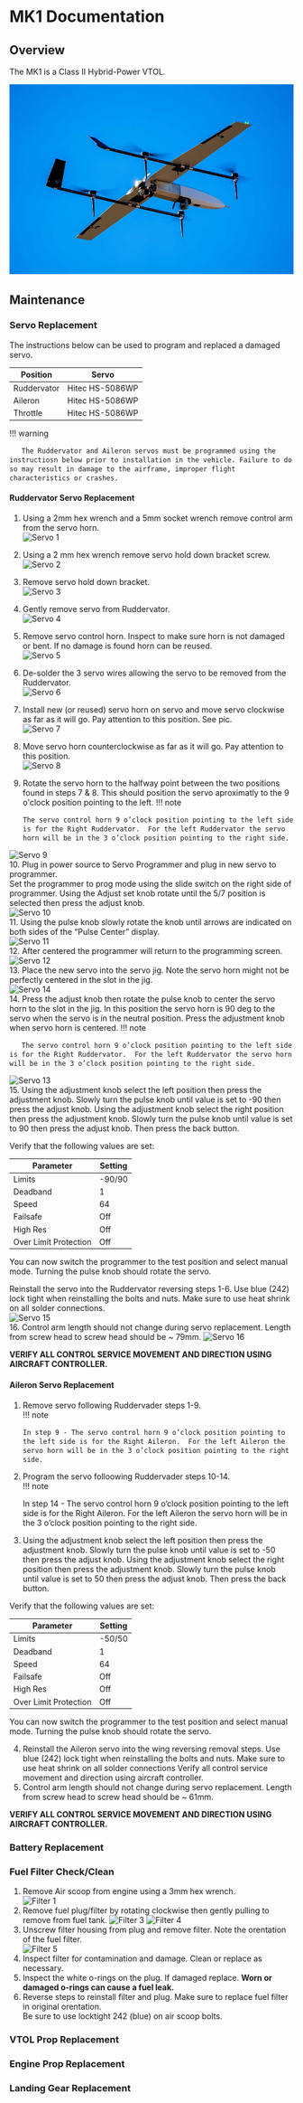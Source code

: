 # MK1 Documentation

## Overview

The MK1 is a Class II Hybrid-Power VTOL. 

![EchoPilot AI](assets/mk1_image1.jpg)

       

## Maintenance

### Servo Replacement

The instructions below can be used to program and replaced a damaged servo. 

| Position                | Servo |
|-----------------------|--------|
| Ruddervator              | Hitec HS-5086WP  |
| Aileron                 | Hitec HS-5086WP     |
| Throttle              | Hitec HS-5086WP   |


!!! warning

       The Ruddervator and Aileron servos must be programmed using the instructiosn below prior to installation in the vehicle. Failure to do so may result in damage to the airframe, improper flight characteristics or crashes.
     
#### Ruddervator Servo Replacement

1.  Using a 2mm hex wrench and a 5mm socket wrench remove control arm from the servo horn.  
![Servo 1](https://github.com/EchoMAV/mk1docs/assets/155487175/a81854f3-c6ca-43ea-9103-8147a8b254c4)  
2.  Using a 2 mm hex wrench remove servo hold down bracket screw.  
![Servo 2](https://github.com/EchoMAV/mk1docs/assets/155487175/c4def55a-1d54-4fd7-b0d2-113682bfef1c)  
3. Remove servo hold down bracket.  
![Servo 3](https://github.com/EchoMAV/mk1docs/assets/155487175/8cf9c761-9ff0-4ef8-a4b9-9d4a68f85a99)  
4. Gently remove servo from Ruddervator.  
![Servo 4](https://github.com/EchoMAV/mk1docs/assets/155487175/ac2f1a1d-92e1-4f87-bfa8-7437149cae01)  
5. Remove servo control horn.  Inspect to make sure horn is not damaged or bent. If no damage is found horn can be reused.  
![Servo 5](https://github.com/EchoMAV/mk1docs/assets/155487175/adf0074d-ce28-4580-8756-dd81a61277e2)  
6. De-solder the 3 servo wires allowing the servo to be removed from the Ruddervator.  
![Servo 6](https://github.com/EchoMAV/mk1docs/assets/155487175/0fb6caf5-b208-45d9-9d31-c4a85485a032)  
7. Install new (or reused) servo horn on servo and move servo clockwise as far as it will go. Pay attention to this position.
See pic.  
![Servo 7](https://github.com/EchoMAV/mk1docs/assets/155487175/f30f0e81-5340-4647-987a-cda5b4273f27)  
8. Move servo horn counterclockwise as far as it will go.  Pay attention to this position.  
![Servo 8](https://github.com/EchoMAV/mk1docs/assets/155487175/4cebe606-e30a-4552-a101-570d2b38d909)  
9. Rotate the servo horn to the halfway point between the two positions found in steps 7 & 8. This should position the servo aproximatly to the 9 o'clock position pointing to the left.
!!! note

       The servo control horn 9 o’clock position pointing to the left side is for the Right Ruddervator.  For the left Ruddervator the servo horn will be in the 3 o’clock position pointing to the right side.
      
![Servo 9](https://github.com/EchoMAV/mk1docs/assets/155487175/55d87f4b-0870-4250-bcd6-590159109e65)  
10. Plug in power source to Servo Programmer and plug in new servo to programmer.  
Set the programmer to prog mode using the slide switch on the right side of programmer.
Using the Adjust set knob rotate until the 5/7 position is selected then press the adjust knob.  
![Servo 10](https://github.com/EchoMAV/mk1docs/assets/155487175/264d55d6-b986-406a-af8c-160c49680412)  
11. Using the pulse knob slowly rotate the knob until arrows are indicated on both sides of the “Pulse Center” display.  
![Servo 11](https://github.com/EchoMAV/mk1docs/assets/155487175/b0a16421-b43e-491d-9e11-e08032b2f19b)  
12. After centered the programmer will return to the programming screen.  
![Servo 12](https://github.com/EchoMAV/mk1docs/assets/155487175/2fa35279-f97f-4a48-9e48-de4fc830c785)  
13. Place the new servo into the servo jig.  Note the servo horn might not be perfectly centered in the slot in the jig.  
![Servo 14](https://github.com/EchoMAV/mk1docs/assets/155487175/2538649a-6607-45e4-910e-decb8907e6be)    
14. Press the adjust knob then rotate the pulse knob to center the servo horn to the slot in the jig.  In this position the servo horn is 90 deg to the servo when the servo is in the neutral position. Press the adjustment knob when servo horn is centered. 
!!! note

       The servo control horn 9 o’clock position pointing to the left side is for the Right Ruddervator.  For the left Ruddervator the servo horn will be in the 3 o’clock position pointing to the right side.
![Servo 13](https://github.com/EchoMAV/mk1docs/assets/155487175/e8f9e857-408d-4ab7-a17f-c6ce1f20be99)  
15. Using the adjustment knob select the left position then press the adjustment knob.  Slowly turn the pulse knob until value is set to -90 then press the adjust knob.
Using the adjustment knob select the right position then press the adjustment knob.  Slowly turn the pulse knob until value is set to 90 then press the adjust knob.
Then press the back button.

Verify that the following values are set:

| Parameter             | Setting |
|-----------------------|--------|
| Limits                | -90/90 |
| Deadband              | 1      |
| Speed                 | 64     |
| Failsafe              | Off    |
| High Res              | Off    |
| Over Limit Protection | Off    |

You can now switch the programmer to the test position and select manual mode. Turning the pulse knob should rotate the servo. 

Reinstall the servo into the Ruddervator reversing steps 1-6. Use blue (242) lock tight when reinstalling the bolts and nuts. Make sure to use heat shrink on all solder connections.  
![Servo 15](https://github.com/EchoMAV/mk1docs/assets/155487175/af3c3532-e41a-483f-be7d-8f9f1e2a0965)  
16. Control arm length should not change during servo replacement.  Length from screw head to screw head should be ~ 79mm. 
![Servo 16](https://github.com/EchoMAV/mk1docs/assets/155487175/28cbd84a-a6c2-482a-95ec-8d7a372bd3fb)  

**VERIFY ALL CONTROL SERVICE MOVEMENT AND DIRECTION USING AIRCRAFT CONTROLLER.**   


#### Aileron Servo Replacement
1. Remove servo following Ruddervader steps 1-9.   
   !!! note

       In step 9 - The servo control horn 9 o’clock position pointing to the left side is for the Right Aileron.  For the left Aileron the servo horn will be in the 3 o’clock position pointing to the right side.
 2. Program the servo folloowing Ruddervader steps 10-14.  
!!! note

       In step 14 - The servo control horn 9 o’clock position pointing to the left side is for the Right Aileron.  For the left Aileron the servo horn will be in the 3 o’clock position pointing to the right side.
 3.   Using the adjustment knob select the left position then press the adjustment knob.  Slowly turn the pulse knob until value is set to -50 then press the adjust knob.
Using the adjustment knob select the right position then press the adjustment knob.  Slowly turn the pulse knob until value is set to 50 then press the adjust knob.
Then press the back button.

Verify that the following values are set:

| Parameter             | Setting |
|-----------------------|--------|
| Limits                | -50/50 |
| Deadband              | 1      |
| Speed                 | 64     |
| Failsafe              | Off    |
| High Res              | Off    |
| Over Limit Protection | Off    |

You can now switch the programmer to the test position and select manual mode. Turning the pulse knob should rotate the servo.   

4. Reinstall the Aileron servo into the wing reversing removal steps. Use blue (242) lock tight when reinstalling the bolts and nuts. Make sure to use heat shrink on all solder connections
Verify all control service movement and direction using aircraft controller.  
5. Control arm length should not change during servo replacement.  Length from screw head to screw head should be ~ 61mm.
     
**VERIFY ALL CONTROL SERVICE MOVEMENT AND DIRECTION USING AIRCRAFT CONTROLLER.**   
  
### Battery Replacement

### Fuel Filter Check/Clean  
1. Remove Air scoop from engine using a 3mm hex wrench.  
![Filter 1](https://github.com/EchoMAV/mk1docs/assets/155487175/ec69df49-d745-4cab-bd04-88cc5df99202)
2. Remove fuel plug/filter by rotating clockwise then gently pulling to remove from fuel tank.
![Filter 3](https://github.com/EchoMAV/mk1docs/assets/155487175/edec07b3-539d-43a9-892a-eccbd3513c7d)
![Filter 4](https://github.com/EchoMAV/mk1docs/assets/155487175/65fd9600-152c-410c-9715-69510224a446)
3. Unscrew filter housing from plug and remove filter. Note the orentation of the fuel filter.  
![Filter 5](https://github.com/EchoMAV/mk1docs/assets/155487175/2d2ac276-b791-4a20-b0dc-e9182b7224f1)
4. Inspect filter for contamination and damage. Clean or replace as necessary.  
5. Inspect the white o-rings on the plug.  If damaged replace. **Worn or damaged o-rings can cause a fuel leak.**      
6. Reverse steps to reinstall filter and plug. Make sure to replace fuel filter in original orentation.  
Be sure to use locktight 242 (blue) on air scoop bolts.





### VTOL Prop Replacement

### Engine Prop Replacement

### Landing Gear Replacement
